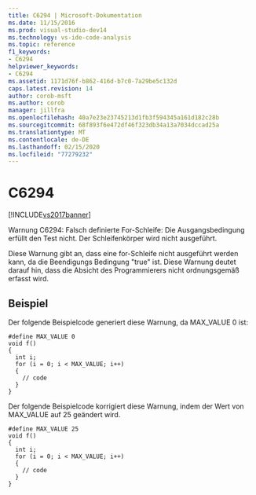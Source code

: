 ```yaml
---
title: C6294 | Microsoft-Dokumentation
ms.date: 11/15/2016
ms.prod: visual-studio-dev14
ms.technology: vs-ide-code-analysis
ms.topic: reference
f1_keywords:
- C6294
helpviewer_keywords:
- C6294
ms.assetid: 1171d76f-b862-416d-b7c0-7a29be5c132d
caps.latest.revision: 14
author: corob-msft
ms.author: corob
manager: jillfra
ms.openlocfilehash: 40a7e23e23745213d1fb3f594345a161d182c28b
ms.sourcegitcommit: 68f893f6e472df46f323db34a13a7034dccad25a
ms.translationtype: MT
ms.contentlocale: de-DE
ms.lasthandoff: 02/15/2020
ms.locfileid: "77279232"
---
```

# <a name="c6294"></a>C6294
[!INCLUDE[vs2017banner](../includes/vs2017banner.md)]

Warnung C6294: Falsch definierte For-Schleife: Die Ausgangsbedingung erfüllt den Test nicht. Der Schleifenkörper wird nicht ausgeführt.  
  
 Diese Warnung gibt an, dass eine for-Schleife nicht ausgeführt werden kann, da die Beendigungs Bedingung "true" ist. Diese Warnung deutet darauf hin, dass die Absicht des Programmierers nicht ordnungsgemäß erfasst wird.  
  
## <a name="example"></a>Beispiel  
 Der folgende Beispielcode generiert diese Warnung, da MAX_VALUE 0 ist:  
  
```  
#define MAX_VALUE 0  
void f()  
{  
  int i;  
  for (i = 0; i < MAX_VALUE; i++)  
  {  
    // code   
  }  
}  
```  
  
 Der folgende Beispielcode korrigiert diese Warnung, indem der Wert von MAX_VALUE auf 25 geändert wird.  
  
```  
#define MAX_VALUE 25  
void f()  
{  
  int i;  
  for (i = 0; i < MAX_VALUE; i++)  
  {  
    // code   
  }  
}  
```

